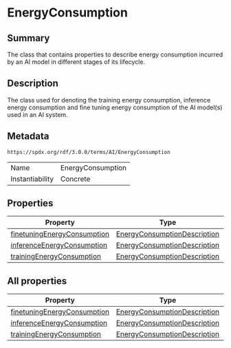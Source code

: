 <!-- Automatically generated by spec-parser v2.3.0 on 2024-07-09T12:43:38.633388+00:00 -->
<!-- SPDX-License-Identifier: Community-Spec-1.0 -->

# EnergyConsumption

## Summary

The class that contains properties to describe energy consumption incurred
by an AI model in different stages of its lifecycle.


## Description

The class used for denoting the training energy consumption, inference energy
consumption and fine tuning energy consumption of the AI model(s) used in an AI
system.


## Metadata

`https://spdx.org/rdf/3.0.0/terms/AI/EnergyConsumption`


| | |
|---|---|
| Name | EnergyConsumption |
| Instantiability | Concrete |






## Properties

| Property | Type | minCount | maxCount |
|---|---|:---:|:---:|
| [finetuningEnergyConsumption](../Properties/finetuningEnergyConsumption.md) | [EnergyConsumptionDescription](../Classes/EnergyConsumptionDescription.md) | 0 | * |
| [inferenceEnergyConsumption](../Properties/inferenceEnergyConsumption.md) | [EnergyConsumptionDescription](../Classes/EnergyConsumptionDescription.md) | 0 | * |
| [trainingEnergyConsumption](../Properties/trainingEnergyConsumption.md) | [EnergyConsumptionDescription](../Classes/EnergyConsumptionDescription.md) | 0 | * |



## All properties

| Property | Type | minCount | maxCount |
|---|---|:---:|:---:|
| [finetuningEnergyConsumption](../../AI/Properties/finetuningEnergyConsumption.md) | [EnergyConsumptionDescription](../../AI/Classes/EnergyConsumptionDescription.md) | 0 | * |
| [inferenceEnergyConsumption](../../AI/Properties/inferenceEnergyConsumption.md) | [EnergyConsumptionDescription](../../AI/Classes/EnergyConsumptionDescription.md) | 0 | * |
| [trainingEnergyConsumption](../../AI/Properties/trainingEnergyConsumption.md) | [EnergyConsumptionDescription](../../AI/Classes/EnergyConsumptionDescription.md) | 0 | * |



